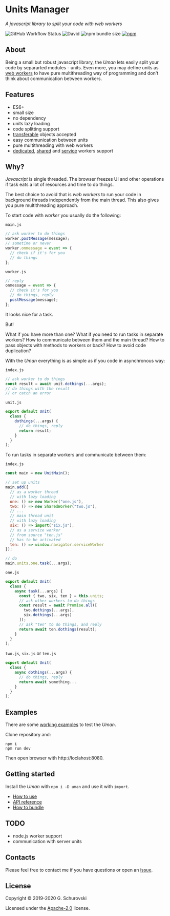 # Units Manager

_A javascript library to split your code with web workers_

![GitHub Workflow Status](https://img.shields.io/github/workflow/status/greorex/uman/Tests) ![David](https://img.shields.io/david/greorex/uman) ![npm bundle size](https://img.shields.io/bundlephobia/min/uman) [![npm](https://img.shields.io/npm/v/uman)](https://www.npmjs.com/package/uman)

## About

Being a small but robust javascript library, the _Uman_ lets easily split your code by separarted modules - units. Even more, you may define units as [web workers](https://developer.mozilla.org/docs/Web/API/Web_Workers_API) to have pure multithreading way of programming and don't think about communication between workers.

## Features

- ES6+
- small size
- no dependency
- units lazy loading
- code splitting support
- [transferable](https://developer.mozilla.org/docs/Web/API/Transferable) objects accepted
- easy communication between units
- pure multithreading with web workers
- [dedicated](https://developer.mozilla.org/docs/Web/API/Worker), [shared](https://developer.mozilla.org/docs/Web/API/SharedWorker) and [service](https://developer.mozilla.org/docs/Web/API/Service_Worker_API) workers support

## Why?

_Javascript_ is single threaded. The browser freezes UI and other operations if task eats a lot of resources and time to do things.

The best choice to avoid that is _web workers_ to run your code in background threads independently from the main thread. This also gives you pure multithreading approach.

To start code with _worker_ you usually do the following:

`main.js`

```javascript
// ask worker to do things
worker.postMessage(message);
// sometime or never
worker.onmessage = event => {
  // check if it's for you
  // do things
};
```

`worker.js`

```javascript
// reply
onmessage = event => {
  // check it's for you
  // do things, reply
  postMessage(message);
};
```

It looks nice for a task.

But!

What if you have more than one? What if you need to run tasks in separate workers? How to communicate between them and the main thread? How to pass objects with methods to workers or back? How to avoid code duplication?

With the _Uman_ everything is as simple as if you code in asynchronous way:

`index.js`

```javascript
// ask worker to do things
const result = await unit.dothings(...args);
// do things with the result
// or catch an error
```

`unit.js`

```javascript
export default Unit(
  class {
    dothings(...args) {
      // do things, reply
      return result;
    }
  }
);
```

To run tasks in separate workers and communicate between them:

`index.js`

```javascript
const main = new UnitMain();

// set up units
main.add({
  // as a worker thread
  // with lazy loading
  one: () => new Worker("one.js"),
  two: () => new SharedWorker("two.js"),
  // ...
  // main thread unit
  // with lazy loading
  six: () => import("six.js"),
  // as a service worker
  // from source "ten.js"
  // has to be activated
  ten: () => window.navigator.serviceWorker
});

// do
main.units.one.task(...args);
```

`one.js`

```javascript
export default Unit(
  class {
    async task(...args) {
      const { two, six, ten } = this.units;
      // ask other workers to do things
      const result = await Promise.all([
        two.dothings(...args),
        six.dothings(...args)
      ]);
      // ask "ten" to do things, and reply
      return await ten.dothings(result);
    }
  }
);
```

`two.js`, `six.js` or `ten.js`

```javascript
export default Unit(
  class {
    async dothings(...args) {
      // do things, reply
      return await something...
    }
  }
);
```

## Examples

There are some [working examples](https://github.com/greorex/uman/tree/master/tests) to test the _Uman_.

Clone repository and:

```
npm i
npm run dev
```

Then open browser with http://loclahost:8080.

<a name="getting_started"></a>

## Getting started

Install the _Uman_ with `npm i -D uman` and use it with `import`.

- [How to use](docs/howtouse.md)
- [API reference](docs/api.md)
- [How to bundle](docs/howtobundle.md)

## TODO

- node.js worker support
- communication with server units

## Contacts

Please feel free to contact me if you have questions or open an [issue](https://github.com/greorex/uman/issues).

## License

Copyright © 2019-2020 G. Schurovski

Licensed under the [Apache-2.0](LICENSE) license.

